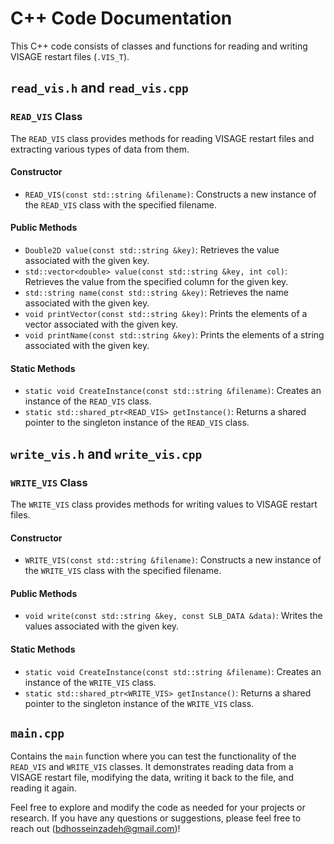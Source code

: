 # C++ Code Documentation

This C++ code consists of classes and functions for reading and writing VISAGE restart files  (`.VIS_T`).

## `read_vis.h` and `read_vis.cpp`

### `READ_VIS` Class

The `READ_VIS` class provides methods for reading VISAGE restart files and extracting various types of data from them.

#### Constructor

- `READ_VIS(const std::string &filename)`: Constructs a new instance of the `READ_VIS` class with the specified filename.

#### Public Methods

- `Double2D value(const std::string &key)`: Retrieves the value associated with the given key.
- `std::vector<double> value(const std::string &key, int col)`: Retrieves the value from the specified column for the given key.
- `std::string name(const std::string &key)`: Retrieves the name associated with the given key.
- `void printVector(const std::string &key)`: Prints the elements of a vector associated with the given key.
- `void printName(const std::string &key)`: Prints the elements of a string associated with the given key.

#### Static Methods

- `static void CreateInstance(const std::string &filename)`: Creates an instance of the `READ_VIS` class.
- `static std::shared_ptr<READ_VIS> getInstance()`: Returns a shared pointer to the singleton instance of the `READ_VIS` class.

## `write_vis.h` and `write_vis.cpp`

### `WRITE_VIS` Class

The `WRITE_VIS` class provides methods for writing values to VISAGE restart files.

#### Constructor

- `WRITE_VIS(const std::string &filename)`: Constructs a new instance of the `WRITE_VIS` class with the specified filename.

#### Public Methods

- `void write(const std::string &key, const SLB_DATA &data)`: Writes the values associated with the given key.

#### Static Methods

- `static void CreateInstance(const std::string &filename)`: Creates an instance of the `WRITE_VIS` class.
- `static std::shared_ptr<WRITE_VIS> getInstance()`: Returns a shared pointer to the singleton instance of the `WRITE_VIS` class.

## `main.cpp`

Contains the `main` function where you can test the functionality of the `READ_VIS` and `WRITE_VIS` classes. It demonstrates reading data from a VISAGE restart file, modifying the data, writing it back to the file, and reading it again.


Feel free to explore and modify the code as needed for your projects or research. If you have any questions or suggestions, please feel free to reach out (bdhosseinzadeh@gmail.com)!